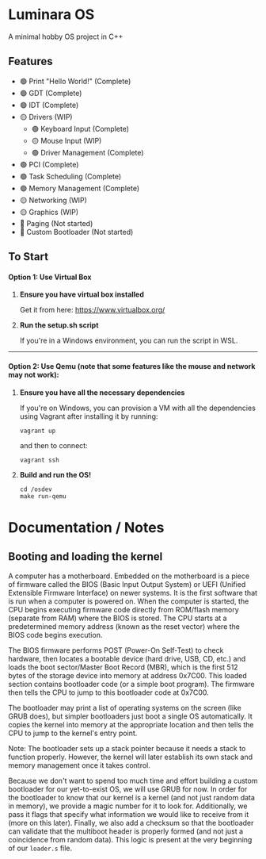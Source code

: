 # Luminara OS

A minimal hobby OS project in C++

## Features
- 🟢 Print "Hello World!" (Complete)
- 🟢 GDT (Complete)
- 🟢 IDT (Complete)
- 🟡 Drivers (WIP)
   - 🟢 Keyboard Input (Complete)
   - 🟡 Mouse Input (WIP)
   - 🟢 Driver Management (Complete)
- 🟢 PCI (Complete)
- 🟢 Task Scheduling (Complete)
- 🟢 Memory Management (Complete)
- 🟡 Networking (WIP)
- 🟡 Graphics (WIP)
- 🔴 Paging (Not started)
- 🔴 Custom Bootloader (Not started)

## To Start

#### Option 1: Use Virtual Box

1. **Ensure you have virtual box installed**  

   Get it from here: https://www.virtualbox.org/

2. **Run the setup.sh script**  

   If you're in a Windows environment, you can run the script in WSL.

-----------------------------------------------------------------------------------------------------------------------

#### Option 2: Use Qemu (note that some features like the mouse and network may not work):
1. **Ensure you have all the necessary dependencies**

   If you're on Windows, you can provision a VM with all the dependencies using Vagrant after installing it by running:

   ```
   vagrant up
   ```

   and then to connect:

   ```
   vagrant ssh
   ```

3. **Build and run the OS!**  
   ```
   cd /osdev
   make run-qemu
   ```

# Documentation / Notes

## Booting and loading the kernel

A computer has a motherboard. Embedded on the motherboard is a piece of firmware called the BIOS (Basic Input Output System) or UEFI (Unified Extensible Firmware Interface) on newer systems. It is the first software that is run when a computer is powered on.
When the computer is started, the CPU begins executing firmware code directly from ROM/flash memory (separate from RAM) where the BIOS is stored. The CPU starts at a predetermined memory address (known as the reset vector) where the BIOS code begins execution.

The BIOS firmware performs POST (Power-On Self-Test) to check hardware, then locates a bootable device (hard drive, USB, CD, etc.) and loads the boot sector/Master Boot Record (MBR), which is the first 512 bytes of the storage device into memory at address 0x7C00. This loaded section contains bootloader code (or a simple boot program). The firmware then tells the CPU to jump to this bootloader code at 0x7C00.

The bootloader may print a list of operating systems on the screen (like GRUB does), but simpler bootloaders just boot a single OS automatically. It copies the kernel into memory at the appropriate location and then tells the CPU to jump to the kernel's entry point.

Note: The bootloader sets up a stack pointer because it needs a stack to function properly. However, the kernel will later establish its own stack and memory management once it takes control.

Because we don't want to spend too much time and effort building a custom bootloader for our yet-to-exist OS, we will use GRUB for now. In order for the bootloader to know that our kernel is a kernel (and not just random data in memory), we provide a magic number for it to look for. Additionally, we pass it flags that specify what information we would like to receive from it (more on this later). Finally, we also add a checksum so that the bootloader can validate that the multiboot header is properly formed (and not just a coincidence from random data). This logic is present at the very beginning of our `loader.s` file.
